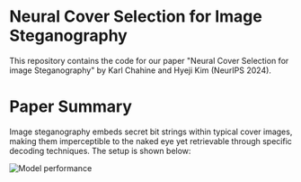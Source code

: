 # Neural Cover Selection for Image Steganography
This repository contains the code for our paper "Neural Cover Selection for image Steganography" by Karl Chahine and Hyeji Kim (NeurIPS 2024).

# Paper Summary
Image steganography embeds secret bit strings within typical cover images, making them imperceptible to the naked eye yet retrievable through specific decoding techniques. The setup is shown below:

![Model performance](images/steg_setup.png)

